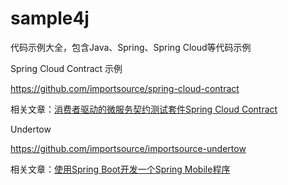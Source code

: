 # sample4j
代码示例大全，包含Java、Spring、Spring Cloud等代码示例


Spring Cloud Contract 示例

https://github.com/importsource/spring-cloud-contract

相关文章：<a href="https://mp.weixin.qq.com/s/GOSExWWqcuGxo30b7FhjDA">消费者驱动的微服务契约测试套件Spring Cloud Contract</a>


Undertow

https://github.com/importsource/importsource-undertow

相关文章：<a href="https://mp.weixin.qq.com/s?__biz=MzA5MzQ2NTY0OA==&mid=2650797144&idx=1&sn=ae284568128443afede1468949af002a&chksm=88562907bf21a01107c4c2979931217a325a5a910fe50895457e194c83081510bab56fd3097d&scene=38#wechat_redirect">使用Spring Boot开发一个Spring Mobile程序</a>